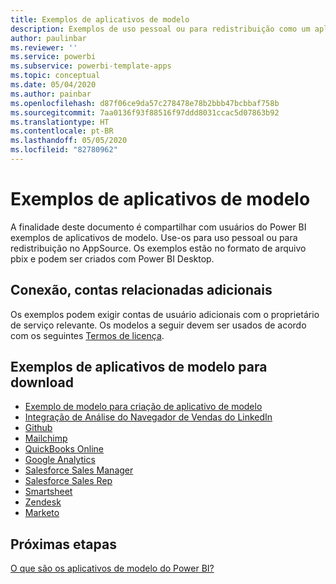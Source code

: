 ```yaml
---
title: Exemplos de aplicativos de modelo
description: Exemplos de uso pessoal ou para redistribuição como um aplicativo de Power BI do AppSource
author: paulinbar
ms.reviewer: ''
ms.service: powerbi
ms.subservice: powerbi-template-apps
ms.topic: conceptual
ms.date: 05/04/2020
ms.author: painbar
ms.openlocfilehash: d87f06ce9da57c278478e78b2bbb47bcbbaf758b
ms.sourcegitcommit: 7aa0136f93f88516f97ddd8031ccac5d07863b92
ms.translationtype: HT
ms.contentlocale: pt-BR
ms.lasthandoff: 05/05/2020
ms.locfileid: "82780962"
---
```

# <a name="template-apps-samples"></a>Exemplos de aplicativos de modelo

A finalidade deste documento é compartilhar com usuários do Power BI exemplos de aplicativos de modelo. Use-os para uso pessoal ou para redistribuição no AppSource. Os exemplos estão no formato de arquivo pbix e podem ser criados com Power BI Desktop.

## <a name="connection-additional-related-accounts"></a>Conexão, contas relacionadas adicionais

Os exemplos podem exigir contas de usuário adicionais com o proprietário de serviço relevante.  Os modelos a seguir devem ser usados de acordo com os seguintes [Termos de licença](https://templateapps.blob.core.windows.net/sampletemplateapps/Sample-Templates-for-app-on-appsource.pdf).

## <a name="downloadable-template-apps-samples"></a>Exemplos de aplicativos de modelo para download

* [Exemplo de modelo para criação de aplicativo de modelo](https://templateapps.blob.core.windows.net/sampletemplateapps/TemplateforTemplateApps.zip)
* [Integração de Análise do Navegador de Vendas do LinkedIn](https://templateapps.blob.core.windows.net/sampletemplateapps/SalesNavigatorTemplate.pbix)
* [Github](https://templateapps.blob.core.windows.net/sampletemplateapps/GitHub.pbix)
* [Mailchimp](https://templateapps.blob.core.windows.net/sampletemplateapps/MailChimp.pbix)
* [QuickBooks Online](https://templateapps.blob.core.windows.net/sampletemplateapps/QuickBooksOnline.pbix)
* [Google Analytics](https://templateapps.blob.core.windows.net/sampletemplateapps/GoogleAnalytics.pbix)
* [Salesforce Sales Manager](https://templateapps.blob.core.windows.net/sampletemplateapps/SalesforceSalesManager.pbix)
* [Salesforce Sales Rep](https://templateapps.blob.core.windows.net/sampletemplateapps/SalesforceSalesRep.pbix)
* [Smartsheet](https://templateapps.blob.core.windows.net/sampletemplateapps/Smartsheet.pbix)
* [Zendesk](https://templateapps.blob.core.windows.net/sampletemplateapps/Zendesk.pbix)
* [Marketo](https://templateapps.blob.core.windows.net/sampletemplateapps/Marketo.pbix)

## <a name="next-steps"></a>Próximas etapas

[O que são os aplicativos de modelo do Power BI?](service-template-apps-overview.md)

